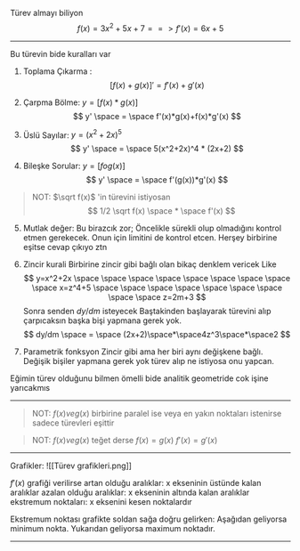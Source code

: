Türev almayı biliyon
$$
f(x)=3x^2+5x+7   ==> f'(x) = 6x+5
$$

---

Bu türevin bide kuralları var

1. Toplama Çıkarma :
$$
	 [f(x)+g(x)]' = f'(x)+g'(x) 
	$$

2. Çarpma Bölme:   $y=[f(x)*g(x)]$
 $$
y' \space = \space f'(x)*g(x)+f(x)*g'(x)
$$

3. Üslü Sayılar:  $y=(x^2+2x)^5$
$$
y' \space = \space 5(x^2+2x)^4 * (2x+2)
$$

4. Bileşke Sorular: $y = [fog(x)]$ 
$$
y' \space = \space f'(g(x))*g'(x)
$$

>NOT:
>$\sqrt f(x)$ 'in türevini istiyosan 
>$$
1/2 \sqrt f(x) \space * \space f'(x)
$$ 

5. Mutlak değer:
	Bu birazcık zor;
		Öncelikle sürekli olup olmadığını kontrol etmen gerekecek. Onun için limitini de kontrol etcen.
		Herşey birbirine eşitse cevap çıkıyo ztn

6. Zincir kurali
	Birbirine zincir gibi bağlı olan bikaç denklem vericek 
	Like $$ y=x^2+2x \space \space \space \space \space \space \space \space \space	x=z^4+5 \space \space \space \space \space \space \space \space \space
	z=2m+3 $$
	Sonra senden $dy/dm$ isteyecek
		Baştakinden başlayarak türevini alıp çarpıcaksın başka bişi yapmana gerek yok.
		$$
		dy/dm \space = \space (2x+2)\space*\space4z^3\space*\space2
		$$
7. Parametrik fonksyon
	Zincir gibi ama her biri aynı değişkene bağlı.
	Değişik bişiler yapmana gerek yok türev alıp ne istiyosa onu yapcan.


Eğimin türev olduğunu bilmen ömelli bide
	analitik geometride cok işine yarıcakmıs 

---

>NOT:
>$f(x) ve g(x)$ birbirine paralel ise veya en yakın noktaları istenirse sadece türevleri eşittir

>NOT:
>$f(x) ve g(x)$ teğet derse
>	$f(x)=g(x)$                     $f'(x)=g'(x)$

---

Grafikler:
![[Türev grafikleri.png]]

$f'(x)$ grafiği verilirse
	artan olduğu aralıklar:
		x ekseninin üstünde kalan aralıklar
	azalan olduğu aralıklar:
		x ekseninin altında kalan aralıklar
	ekstremum noktaları:
		x eksenini kesen noktalardır

Ekstremum noktası grafikte soldan sağa doğru gelirken:
	Aşağıdan geliyorsa minimum nokta.
	Yukarıdan geliyorsa maximum noktadır.

---


